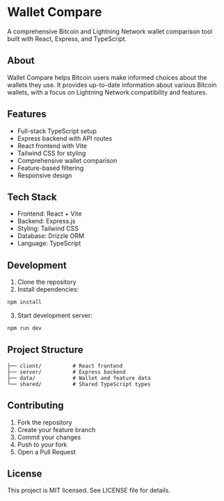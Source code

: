
# Wallet Compare

A comprehensive Bitcoin and Lightning Network wallet comparison tool built with React, Express, and TypeScript.

## About

Wallet Compare helps Bitcoin users make informed choices about the wallets they use. It provides up-to-date information about various Bitcoin wallets, with a focus on Lightning Network compatibility and features.

## Features

- Full-stack TypeScript setup
- Express backend with API routes
- React frontend with Vite
- Tailwind CSS for styling
- Comprehensive wallet comparison
- Feature-based filtering
- Responsive design

## Tech Stack

- Frontend: React + Vite
- Backend: Express.js
- Styling: Tailwind CSS
- Database: Drizzle ORM
- Language: TypeScript

## Development

1. Clone the repository
2. Install dependencies:
```bash
npm install
```
3. Start development server:
```bash
npm run dev
```

## Project Structure

```
├── client/          # React frontend
├── server/          # Express backend
├── data/            # Wallet and feature data
└── shared/          # Shared TypeScript types
```

## Contributing

1. Fork the repository
2. Create your feature branch
3. Commit your changes
4. Push to your fork
5. Open a Pull Request

## License

This project is MIT licensed. See LICENSE file for details.

